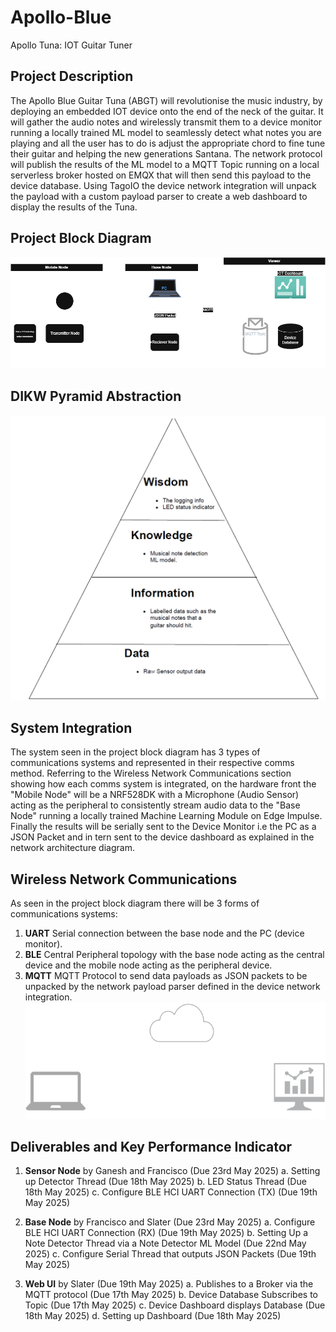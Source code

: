 # Apollo-Blue
Apollo Tuna: IOT Guitar Tuner

## Project Description
The Apollo Blue Guitar Tuna (ABGT) will revolutionise the music industry, by deploying an embedded IOT device onto the end of the neck of the guitar. It will gather the audio notes and wirelessly transmit them to a device monitor running a locally trained ML model to seamlessly detect what notes you are playing and all the user has to do is adjust the appropriate chord to fine tune their guitar and helping the new generations Santana.  The network protocol will publish the results of the ML model to a MQTT Topic running on a local serverless broker hosted on EMQX that will then send this payload to the device database. Using TagoIO the device network integration will unpack the payload with a custom payload parser to create a web dashboard to display the results of the Tuna. 

## Project Block Diagram
![Project | 900](Images/Proj.drawio.png)

## DIKW Pyramid Abstraction
![DIKW | 500](Images/DIKW.png)

## System Integration
The system seen in the project block diagram has 3 types of communications systems and represented in their respective comms method. Referring to the Wireless Network Communications section showing how each comms system is integrated, on the hardware front the "Mobile Node" will be a NRF528DK with a Microphone (Audio Sensor) acting as the peripheral to consistently stream audio data to the "Base Node" running a locally trained Machine Learning Module on Edge Impulse. Finally the results will be serially sent to the Device Monitor i.e the PC as a JSON Packet and in tern sent to the device dashboard as explained in the network architecture diagram.  

## Wireless Network Communications
As seen in the project block diagram there will be 3 forms of communications systems: 
1. **UART** Serial connection between the base node and the PC (device monitor).
2. **BLE** Central Peripheral topology with the base node acting as the central device and the mobile node acting as the peripheral device.  
3. **MQTT** MQTT Protocol to send data payloads as JSON packets to be unpacked by the network payload parser defined in the device network integration. 
![Network | 700](Images/Network.png)

## Deliverables and Key Performance Indicator
1. **Sensor Node** by Ganesh and Francisco (Due 23rd May 2025) a. Setting up Detector Thread (Due 18th May 2025) b. LED Status Thread (Due 18th May 2025) c. Configure BLE HCI UART Connection (TX) (Due 19th May 2025)

2. **Base Node** by Francisco and Slater (Due 23rd May 2025) a. Configure BLE HCI UART Connection (RX) (Due 19th May 2025) b. Setting Up a Note Detector Thread via a Note Detector ML Model (Due 22nd May 2025) c. Configure Serial Thread that outputs JSON Packets (Due 19th May 2025)
    
3. **Web UI** by Slater (Due 19th May 2025) a. Publishes to a Broker via the MQTT protocol (Due 17th May 2025) b. Device Database Subscribes to Topic (Due 17th May 2025) c. Device Dashboard displays Database (Due 18th May 2025) d. Setting up Dashboard (Due 18th May 2025)